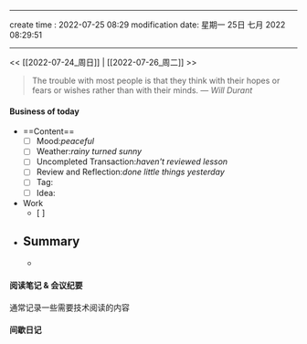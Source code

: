 
---
create time : 2022-07-25 08:29
modification date: 星期一 25日 七月 2022 08:29:51

---

<< [[2022-07-24_周日]] | [[2022-07-26_周二]] >>

> The trouble with most people is that they think with their hopes or fears or wishes rather than with their minds.
> — <cite>Will Durant</cite>

#### Business of today
-  ==Content==
	- [ ] Mood:*peaceful*
	- [ ] Weather:*rainy turned sunny*
	- [ ] Uncompleted Transaction:*haven't reviewed lesson*
	- [ ] Review and Reflection:*done little things yesterday*
	- [ ] Tag:
	- [ ] Idea:
- Work
	- [ ] 
- Summary
	- 
	- 
	
#### 阅读笔记 & 会议纪要
通常记录一些需要技术阅读的内容

#### 间歇日记

